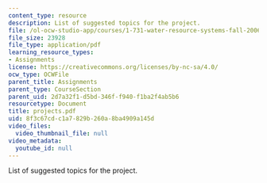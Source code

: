 ```yaml
---
content_type: resource
description: List of suggested topics for the project.
file: /ol-ocw-studio-app/courses/1-731-water-resource-systems-fall-2006/8f3c67cdc1a7829b260a8ba4909a145d_projects.pdf
file_size: 23928
file_type: application/pdf
learning_resource_types:
- Assignments
license: https://creativecommons.org/licenses/by-nc-sa/4.0/
ocw_type: OCWFile
parent_title: Assignments
parent_type: CourseSection
parent_uid: 2d7a32f1-d5bd-346f-f940-f1ba2f4ab5b6
resourcetype: Document
title: projects.pdf
uid: 8f3c67cd-c1a7-829b-260a-8ba4909a145d
video_files:
  video_thumbnail_file: null
video_metadata:
  youtube_id: null
---
```

List of suggested topics for the project.